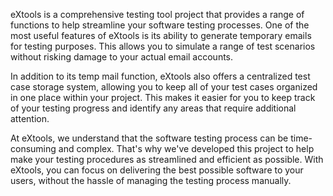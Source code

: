 eXtools is a comprehensive testing tool project that provides a range of functions to help streamline your software testing processes. One of the most useful features of eXtools is its ability to generate temporary emails for testing purposes. This allows you to simulate a range of test scenarios without risking damage to your actual email accounts.

In addition to its temp mail function, eXtools also offers a centralized test case storage system, allowing you to keep all of your test cases organized in one place within your project. This makes it easier for you to keep track of your testing progress and identify any areas that require additional attention.

At eXtools, we understand that the software testing process can be time-consuming and complex. That's why we've developed this project to help make your testing procedures as streamlined and efficient as possible. With eXtools, you can focus on delivering the best possible software to your users, without the hassle of managing the testing process manually.

